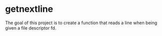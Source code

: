 # getnextline

The goal of this project is to create a function that reads a line when being given a file descriptor fd.
